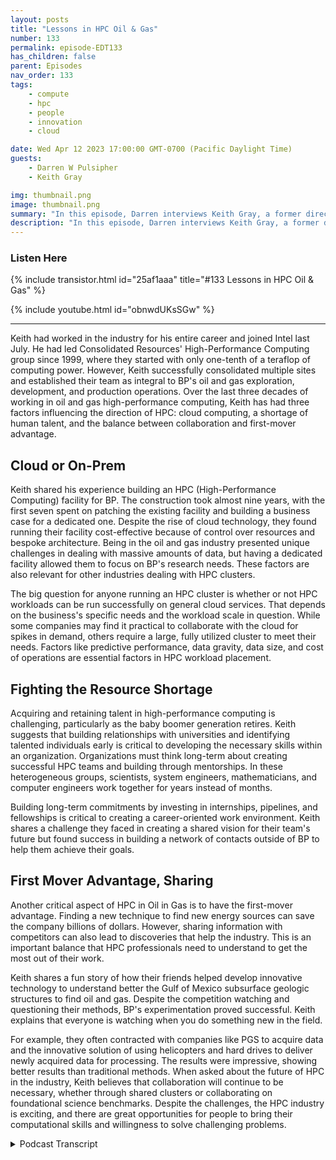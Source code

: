 ```yaml
---
layout: posts
title: "Lessons in HPC Oil & Gas"
number: 133
permalink: episode-EDT133
has_children: false
parent: Episodes
nav_order: 133
tags:
    - compute
    - hpc
    - people
    - innovation
    - cloud

date: Wed Apr 12 2023 17:00:00 GMT-0700 (Pacific Daylight Time)
guests:
    - Darren W Pulsipher
    - Keith Gray

img: thumbnail.png
image: thumbnail.png
summary: "In this episode, Darren interviews Keith Gray, a former director of high-performance computing at British Petroleum. With over 30 years of managing HPC centers, Keith gives great insight into the challenges, best practices, and the future of high-performance computing."
description: "In this episode, Darren interviews Keith Gray, a former director of high-performance computing at British Petroleum. With over 30 years of managing HPC centers, Keith gives great insight into the challenges, best practices, and the future of high-performance computing."
---
```


<div>
<h3>Listen Here</h3>
{% include transistor.html id="25af1aaa" title="#133 Lessons in HPC Oil & Gas" %}

{% include youtube.html id="obnwdUKsSGw" %}
</div>

---

Keith had worked in the industry for his entire career and joined Intel last July. He had led Consolidated Resources' High-Performance Computing group since 1999, where they started with only one-tenth of a teraflop of computing power. However, Keith successfully consolidated multiple sites and established their team as integral to BP's oil and gas exploration, development, and production operations. Over the last three decades of working in oil and gas high-performance computing, Keith has had three factors influencing the direction of HPC: cloud computing, a shortage of human talent, and the balance between collaboration and first-mover advantage.

## Cloud or On-Prem

Keith shared his experience building an HPC (High-Performance Computing) facility for BP. The construction took almost nine years, with the first seven spent on patching the existing facility and building a business case for a dedicated one. Despite the rise of cloud technology, they found running their facility cost-effective because of control over resources and bespoke architecture. Being in the oil and gas industry presented unique challenges in dealing with massive amounts of data, but having a dedicated facility allowed them to focus on BP's research needs. These factors are also relevant for other industries dealing with HPC clusters.

The big question for anyone running an HPC cluster is whether or not HPC workloads can be run successfully on general cloud services. That depends on the business's specific needs and the workload scale in question. While some companies may find it practical to collaborate with the cloud for spikes in demand, others require a large, fully utilized cluster to meet their needs.  Factors like predictive performance, data gravity, data size, and cost of operations are essential factors in HPC workload placement.

## Fighting the Resource Shortage

Acquiring and retaining talent in high-performance computing is challenging, particularly as the baby boomer generation retires. Keith suggests that building relationships with universities and identifying talented individuals early is critical to developing the necessary skills within an organization. Organizations must think long-term about creating successful HPC teams and building through mentorships. In these heterogeneous groups, scientists, system engineers, mathematicians, and computer engineers work together for years instead of months.

Building long-term commitments by investing in internships, pipelines, and fellowships is critical to creating a career-oriented work environment. Keith shares a challenge they faced in creating a shared vision for their team's future but found success in building a network of contacts outside of BP to help them achieve their goals.

## First Mover Advantage, Sharing

Another critical aspect of HPC in Oil in Gas is to have the first-mover advantage. Finding a new technique to find new energy sources can save the company billions of dollars. However, sharing information with competitors can also lead to discoveries that help the industry. This is an important balance that HPC professionals need to understand to get the most out of their work.

Keith shares a fun story of how their friends helped develop innovative technology to understand better the Gulf of Mexico subsurface geologic structures to find oil and gas. Despite the competition watching and questioning their methods, BP's experimentation proved successful. Keith explains that everyone is watching when you do something new in the field.

For example, they often contracted with companies like PGS to acquire data and the innovative solution of using helicopters and hard drives to deliver newly acquired data for processing. The results were impressive, showing better results than traditional methods. When asked about the future of HPC in the industry, Keith believes that collaboration will continue to be necessary, whether through shared clusters or collaborating on foundational science benchmarks. Despite the challenges, the HPC industry is exciting, and there are great opportunities for people to bring their computational skills and willingness to solve challenging problems.


<details>
<summary> Podcast Transcript </summary>

<p>﻿1</p>
<p>Hello, this is Darren</p>
<p>Pulsipher, chief solution,architect of public sector at Intel.</p>
<p>And welcome to Embracing</p>
<p>Digital Transformation,where we investigate effective change,leveragingpeople process and technology.</p>
<p>On today's episode, Lessonsfrom High Performance Computing in Oiland Gas with special guest Keith Gray.</p>
<p>Keith, welcome to the show.</p>
<p>Thanks, Darren.</p>
<p>A. Keith,you've just joined Intel not too long ago.</p>
<p>I mean, Intel of a short term meansyou haven't had your first sabbatical,which means seven years, whicha, but you've joined usjust in this last year, if I remember.</p>
<p>Right. Is that right?</p>
<p>That's correct. I joined last July.</p>
<p>So tell us a little bitabout your backgroundand what you're doing it, Intel.</p>
<p>Thanks.</p>
<p>So my background is geophysics.</p>
<p>I got an undergraduate degreefrom Virginia Tech and very much hopedit would help me find careeropportunities in oil and gas.</p>
<p>And I've been able to workmy whole career in oil and gas.</p>
<p>Worked really closelywith Intelfor a significant fraction of that.</p>
<p>And it was exciting to get the opportunityto joinand see the world from this side.</p>
<p>When I first came out of university.</p>
<p>I did seismic processing, quicklymoved into seismic software developmentwith Amoco.</p>
<p>I got the experience to work ina technology evaluation and deploymentteam.</p>
<p>And in 99, I was askedto lead the High Performance</p>
<p>Computing groupwith Consolidated Resourcesfrom the Amoco Tulsa Research Centerin Tulsa.</p>
<p>We moved compute from Denverand New Orleans into Houstonand started off our new journeywith BP in January of 99with 1/10 of a teraflop of compute power.</p>
<p>Wow. We had 1/10 of a Teraflopis like my phone now, right?</p>
<p>I mean, it's crazy.</p>
<p>Probably less than your phone.</p>
<p>At that point we had about 50 or 60 SGI</p>
<p>Power Challenge and Origin Systemsand we had the largest collectionof thinking machinesystemfive systems outside of the US government.</p>
<p>We were putting this all togetherin an environmentwhere oil prices have fallenby more than 75%.</p>
<p>We were consolidating a company.</p>
<p>We were gathering a group of peoplethat was considerably smallerthan what had been managing HPCin multiple sites.</p>
<p>But we were successfulputting it together.</p>
<p>We workedas an extensionof the seismic imaging research groupand supported themwhile they demonstrated the valueand became an integral partof BP's oil and gas exploration,development and production operations.</p>
<p>So what were some ofthe biggest challengesyou had with that consolidation?</p>
<p>Oh, during the consolidation,it was bringing everything together,putting it all into a facilitythat had originally been designedin the 19 in the mid 1980sto support IBM mainframes.</p>
<p>So there were facilities challenges.</p>
<p>We quickly ran out of the powerand cooling capabilities of that building.</p>
<p>I actually got to make lots of new friendsin December of 2004, when we deployedone of the first new systemsafter the merger,and we popped the main circuit breakerfor a buildingthat had over 4000 people. 000.</p>
<p>So everyone knew it was your faultthen, Keith.</p>
<p>Yes, they did.</p>
<p>Oh, so.</p>
<p>So you know, power.</p>
<p>Power, in fact, are always big concernswith HPC clusters, right?</p>
<p>Because, hey, there's a lot of powerthat goes into Iraq, right.</p>
<p>So how did you overcome, though?</p>
<p>I mean, didthey have to build a whole new facility?</p>
<p>So did you guys end up doing so?</p>
<p>I was able to define the requirements,justify a completely new facility,and then help,you know, lead the projectthrough construction and the move in.</p>
<p>So in 2004,we were able to patch that building,put in additional ups andcomputer roomair conditioners to support growth.</p>
<p>But by 2007 2008, it became clearthat something more viablewas going to be required.</p>
<p>By 2010,we'd gotten this supportto design a new building.</p>
<p>Unfortunately, in the spring of 2010,</p>
<p>BP suffered a tragedyin the Gulf of Mexico,and it was all hands on deck.</p>
<p>And so even high performance computingwas asked to participate.</p>
<p>Our team supportedcomputational fluid dynamicsto understand if you could actually lowera capping stack onto the Macondo well.</p>
<p>So our CFD analysis was valuable in thattheoretical exercise and supportedthe conclusion of that tragedy.</p>
<p>By 2011,we got support to go forward with adesign.</p>
<p>We broke ground in,</p>
<p>I think, May of 2012.</p>
<p>And finished construction and moved inby October of 2013.</p>
<p>So almost nine years.</p>
<p>So coming through that comingcircuit breaker,coming from the big whoops until theopening ceremony ofthe new building was about nine years.</p>
<p>Probably the first seven of thatwas just patching the facilitythat we had, building the business case.</p>
<p>We looked at lots of different options,co-location.</p>
<p>We looked at shared HPC capabilities.</p>
<p>We had a number of benchmarksthat we did to look at how cost effectiveour team was and what kind of capabilitieswe were delivering.</p>
<p>And through that process,we're able to justify the continued growthof the HPCand construction of a dedicated facility.</p>
<p>So that's really interestingbecause around 2011 or so,cloud technologywas really starting to just blow up.</p>
<p>I mean, it was really startingto become popular.</p>
<p>And so you got you guys did the analysisthat having your own facilityinstead of maybe runningall your HPC workloads in the cloudwas was viable.</p>
<p>Yes. Andwe have revisited that studypretty often over the last eightto 8 to 10 years.</p>
<p>Why was it so cost effective to run one?</p>
<p>So there's a number of points to that.</p>
<p>One is having a dedicated resourcemeans you have control.</p>
<p>You can focus on priority.</p>
<p>I am, yeah.</p>
<p>You'll have to decidewhether you want to keep this or cut it,but I've been arrogant enough to sayany idiot should be ableto keep up with Moore's Law.</p>
<p>But it takes somebody that is aggressiveand able todeliver new technologiesto do almost twice as good as Moore's Law.</p>
<p>And a lot of that camethrough our Real clear partnershipwith Intel that we paid attention,we worked closely.</p>
<p>We were willing to do things at scalewith Intelto test new ideas and new products.</p>
<p>So we were probably the largestcommercial installation of Intel Itaniumby 2004.</p>
<p>That gave us more than a ten X priceperformance stepcompared to proprietary UNIX systemsand small volume.</p>
<p>Interesting butchallenged processors like MIPS.</p>
<p>And then we worked closely with Intel.</p>
<p>We were a very early adopterof Nehalem technologythat gave almost a4x priceperformance bumpand balancingthe value that we could deliver to BP.</p>
<p>And we looked at that.</p>
<p>We actually stillbenefit from the flexibilitythat a bespoke architecture can deliver.</p>
<p>So wewe scale the network to fit our needs.</p>
<p>Were you able and willing to useinteresting processors?</p>
<p>We had probably the second largestcommercial installation of Knights landingwe had.</p>
<p>BP still has.</p>
<p>And one of the key clusters they have atthe momentis a cascade like AP system.</p>
<p>It's the firsttruly scaledwater cooled deployment that BP has done.</p>
<p>And when you look at the cloud,we still have a limited bandwidthto get data back and forth.</p>
<p>And sowhen you are dealing with huge datavolumes, that can be quite a challenge.</p>
<p>A typical input volume can be as much as</p>
<p>Anotherreality of working in oil and gasis that the researchers would call ustypically on a Friday afternoonand ask the operations team leadwho was responsiblefor resource allocation?</p>
<p>Hey, David, I'm about to run a job.</p>
<p>I'm going to submit itto run over the weekend.</p>
<p>It's going to create maybe two petabytesof intermediate results.</p>
<p>Where do you want me to put that?</p>
<p>They didn't ask.</p>
<p>Where is it?</p>
<p>They didn't give us six months warning.</p>
<p>They didn'tsay, Are you busy with other customers?</p>
<p>They said, I'm about to submit a job.</p>
<p>It's going to run.</p>
<p>Are you going to take care of me?</p>
<p>Yeah.</p>
<p>And it was our jobto make sure that happened.</p>
<p>So between the architecture, freedomto take on new technologies,picking architecturethat gave us great price performanceand the challenges of moving seismic data,having a bespoke facility that couldreally focus on what BP's researchneeded was valuable.</p>
<p>So do you do you think thatif I were to generalizethat outside of the oiland gas industry, other peoplethat are doing their HPC clusters?</p>
<p>Is that a common though?</p>
<p>Those those three things,are they common in otherindustries as well, where I'm dealingwith super huge amounts of data.</p>
<p>I mean, two petabytes of intermediatedata.</p>
<p>That's a lot of data.</p>
<p>And I need to be bleeding edge,not cutting as I need to be wayout there working with</p>
<p>Intel directly tolook at the latestand greatest accelerators and or CPU's.</p>
<p>Is thisis this always going to be the caseor can I start running some of these</p>
<p>HPC workloadsin the in the general cloudthat's out there?</p>
<p>What do you think?</p>
<p>I think thatit really comes down to your business.</p>
<p>For BP, we had a mixture ofa very high prioritytechnical service workand some fundamental seismicimaging researchthat had to be delivered.</p>
<p>We could keep a clusterfully utilized all the time,but when we had a high priority project,we could dedicate 100% to that work.</p>
<p>There's still no guaranteethat you may be able to ask forcoursein the cloud and get that in an hour.</p>
<p>Yeah, you're rightthat the scale that the scale that you'retalking about most people don't do.</p>
<p>I mean, when I do,</p>
<p>I do software development.</p>
<p>Still today I have fun doing itand I'll go to the cloudand I'll say, Oh, I need a thousand cores,no problem.</p>
<p>But when you start talking 350,000 cores,that's that's a that's a different story.</p>
<p>On a high performance, low latency networkaccessible to a filesystemthat can have many petabytesof storage capacityand potentially a half a terabytea second bandwidthto move data in and out.</p>
<p>Those are still interestingtechnical challenges.</p>
<p>There are other companies in the oiland gas industrywho have a different demand model.</p>
<p>There are seismic companiesthat deliver servicesto the major oil and gas companiesand they have spikes in their demandand it becomes much more practicalfor them to collaborate with the cloud.</p>
<p>Okay.</p>
<p>So there are somethere are some use cases, it sounds like,where thatwhere the cloud can be leveragedand you have to have a certain economiesof scale to be able to compete.</p>
<p>And once you reach that economy of scale,you can continue to justify growth.</p>
<p>But there areyou know, there's there'sinternal conversations about strategy.</p>
<p>There's,you know, what's the long termfuture of oil and gas?</p>
<p>Right now, it's very clear thatour industry needs to deliver cleanerfuels,do it more effectively.</p>
<p>But we're going to bepart of the energy mixfor many decades.</p>
<p>I want to talk about acquiring talentbecause this this has popped upin a couple of my podcast recentlywhen I talk to people.</p>
<p>There seems to bea gap that no one's really talking aboutas the babyboomers are starting to retire.</p>
<p>And all that knowledge,especially around high performancecomputing and in technical computing,is thereis there a huge gap that you're seeing andhow do you find thattalent and how how do youdevelop thatin your organizationso that you don't have a gap in continuityin running these HPC clustersand utilizing them effectively?</p>
<p>So the oil and gas industryhas recognized the great crew changefor more than a decade.</p>
<p>That's an interesting way to call it.</p>
<p>The great crew change.</p>
<p>That's that's the way we called it.</p>
<p>There were a significant number of peoplethat came into the industryfrom the late 1970suntil about the first oil pricecollapse in 85, 86,and at that point,oil prices droppedcheese,they'd gotten close to $50 a barrel.</p>
<p>And in the spring of 86,they were less than ten.</p>
<p>Wow. Wow.</p>
<p>So you can imaginewhen your revenues are cut by 75, 80%,what happens to thatmany companies that managed to survive?</p>
<p>They go through lots of changesand we wentthrough those timeswhere we really did not hire.</p>
<p>And then about 15 years ago,it became clearwe needed to grow capabilitiesand when you look at the skillsrequired for high performance computing orthey're still unique, they still requirebrilliant people to come in.</p>
<p>Oil and gas has to competewith the technology industryover the last 5 to 8 years.</p>
<p>We've lost a lot of people off to techthe way that our teamat BP managed to accomplish.</p>
<p>Growing our skill sets was by makingreally key friendshipsat a number of universities,identifying people early,bringing people in for oneor two internships,looking for peoplethat not only had the driveand skills,but they had the right cultural fit.</p>
<p>So our team jobwas to sit next to the seismicimaging reservoir simulation researchersand have an applied mathematician,a computer scientist,a geophysicist that love to do softwaredevelopment, sitting next to a researcherwho understood the mathematicsand the domain science and haveone domain specialistand one computing specialist delivermore than three timesthe work of that individual by themselves.</p>
<p>That's very rare to find and doesform these teams.</p>
<p>That must have been very difficultand continues.</p>
<p>It continues.</p>
<p>The only way that you accomplishthis is by a long term commitment,continuing to bring in internships,thinking about your pipelineat five, six, seven years,identifying students, funding fellowshipsand and and that's a very different modelthan most high tech.</p>
<p>I mean, most high tech.</p>
<p>It's like bring you in two or three years,burn you out and then throw your way.</p>
<p>Now, this is so this is like a career.</p>
<p>When you get in, you're there, right?</p>
<p>If you get in and you are ableto recognizehow you can make a contribution,then you create a role for yourself.</p>
<p>That is so valuablethat you're going to be neededfor a very long time.</p>
<p>Are there any other challengesthat you ran intothat you overcameor that maybe you ran intoand you went, Oh,</p>
<p>I botched that completely.</p>
<p>Anything that you can give other peopleadvice on how to how to really createthese a service oriented organizations.</p>
<p>So I think one of thechallenges ishow do you create a shared visionfor where you want to be in 3 to 5 years?</p>
<p>It's hard to get much past that, butmaking friendsoutside of BP and talking to peopleand building a network of contactswas really valuable for our success.</p>
<p>Why is that?</p>
<p>I mean, aren't aren't those contactssometimes competitors sometime is, yes.</p>
<p>But most of the workthat's being done in high performancecomputing in oiland gas companies isit's clearly not a commodity,but it isand it's something that we all understandwe've got to go deliverand there's not a ton of secrets.</p>
<p>Gotcha.</p>
<p>Even in the seismic imaging research, it'shard to keep a secretfor more than a year or two or three.</p>
<p>BP Strategy for Intellectual Propertywas to either firstdeliver for BP's most critical assetsand then share itso that it becomes more widely available.</p>
<p>Raised the tide for everyone.</p>
<p>For everyone to have have vendorsthat can deliverthe more commodity work.</p>
<p>And then as you rise is the tide rises.</p>
<p>You stay focusedon the most important work.</p>
<p>Win the one fun storyin 2000 to 2003.</p>
<p>Two of my best friendscame up with an idea.</p>
<p>They recognized thatthe geologic structuresin the Gulf of Mexicothat we truly cared aboutwere obscured by salt structuresabove them.</p>
<p>And the way of understandingthe subsurface was by putting energyinto the earth,having it propagate,and then putting the set of receivers.</p>
<p>Think of it as an antennaand then capturing that energywhen it comes back to the surface.</p>
<p>And so my friendsrealized that much of the energywe were propagating in the earthwasn't coming back to the antennathat we were pulling behind the boats.</p>
<p>So with these, these friendscame up with two different solutions.</p>
<p>One was insteadof pulling a small number ofcableswith receivers behind a single boat,let's put multiple boats out thereand let's take the energy source outfrom directlyin front of that string of receiversand put it further awayso that we can plan theright path of the energy and understandwe want the antennawhere the energy comes back to the surfacebecause we want to illuminatethe areas that have oil and gas.</p>
<p>And so in 2004, we went offand did two different experiments.</p>
<p>One with this new technology called</p>
<p>Wired as a toad streamer.</p>
<p>The otherwhere we contracted with the company,taught them how to buildlittle computersthat were placed on the seabed.</p>
<p>And the first experimentwe did was in between fourand 6000 feet of waterin the Gulf of Mexico.</p>
<p>So we did these two experiments.</p>
<p>The interesting thing, though, was duringthese experiments, our competitorswere flying helicopters over the Gulf,watching what we were doing.</p>
<p>Of course, instead of having one boatwith one set of air gunsand one set of receiver strings,we had multiple boatsand air guns on differentdifferent boats spread out more widely.</p>
<p>And so the first time we didit, people were wonderingwhether we were crazy or brilliant.</p>
<p>The second time that we did it,they realized BP's not offdoing an experiment the second time.</p>
<p>If it didn't succeed, the first.</p>
<p>The first. Yeah, yeah, yeah.</p>
<p>So everybody reallyhad enough intuitionor what was going on to think about what?</p>
<p>What's happening.</p>
<p>So at that point, keeping a secretis challenging.</p>
<p>You've already contracted with a companylike PGS to acquire the data,so they're telling their friends,your guys, you're talking.</p>
<p>So we published that information andyou know, the challenge of delivering thatcomputation personallyand operationally was interesting.</p>
<p>We sent helicopters out to the boatsonce a week to do crew changesand we would bring hard drivesfull of the newly acquired seismic data,put it on to a hotshot truck driverto Houston.</p>
<p>One of the people in our teamwould pick it up from the driveron Saturday morning, loadit in, we'd be processing and by Mondayor Tuesday, people who were standingin front of their workstationswanting to look at the image.</p>
<p>And before we before we were halfwayfinished, this $50 million experimentwas delivering better resultsthan the traditional methodof requiring seismic that we'd employ for,you know, easily the previous two decades.</p>
<p>That's it. That's incredible.</p>
<p>Alwayswe're going to call a helicopter network.</p>
<p>It was a helicopter network.</p>
<p>That is incredible.</p>
<p>It was what was the bandwidth?</p>
<p>Latency was really low, but the bandwidthwas probably pretty high, Right?</p>
<p>The bandwidth is huge.</p>
<p>The running timeis that the bandwidth of a 50 foot,is just almost infinite.</p>
<p>Yeah, that's that's incredible.</p>
<p>Well, Keith,this has been wonderful talking today.</p>
<p>Where where do you see</p>
<p>HPC going in the futurestill?</p>
<p>Do you still see ushaving our own clusters?</p>
<p>Do you see one massive cluster run by,you know, BPthat everyone can use in their lives?</p>
<p>Where do you see things going?</p>
<p>So that's that'skind of an interesting broad question.</p>
<p>I think thatas our industry goes forward,we'll have to continue to collaborate.</p>
<p>Whether we ever get to a place wherewe collaborateon a huge shared HPC clusteror if we just collaborateon some of the foundational sciencebenchmarks,some of the data handling routinesthat really don't createsignificant volume.</p>
<p>We're definitely collaboratingon developing people.</p>
<p>Intel is fundinga project at the University of Texas</p>
<p>Advanced Computing Centerto do benchmarking for seismic algorithmshigher students that are mentoredby the tech staff and by industry expertsto help growthe talent we're going to need.</p>
<p>So we'll we'll find ways to collaborate.</p>
<p>We'll find ways to compete.</p>
<p>The challenge is still out there for ustoday.</p>
<p>If we had a computerthat was 100 times larger,we would find a way to use that very,very quickly.</p>
<p>We have ideason increasing the resolutionby a factor of twothat require almost 20 x more compute.</p>
<p>We have ideas on using more of the physicsand taking awaysome of the simplifying assumptions thatmade 30 or 40 x more compute.</p>
<p>It's still a fun business.</p>
<p>Yeah, it sounds like, Well, hey, Keith,this has been wonderful.</p>
<p>Thank you for your great insightinto the industry,specifically around oil and gas.</p>
<p>Any last words for our listeners today?</p>
<p>No, I think this is still an exciting timewhen people think about comingto work in oil and gas,bringing mathematics,computational skills, awillingness to collaborate,a capabilityof being driven to solve challengingproblems is going to be a recipefor having a brilliant,interesting career.</p>
<p>Hey, I agree.</p>
<p>This is awesome.</p>
<p>Thanks a lot, Keith. And until next time.</p>
<p>Thank you, dear.</p>
<p>Thank you for listeningto Embracing Digital Transformation today.</p>
<p>If you enjoyed our podcast,give it five stars on your favoritepodcasting site or YouTube channel.</p>
<p>You can find out more informationabout embracing digital transformationand embracingdigital.org.</p>
<p>Until nexttime, go out and do something wonderful.</p>

</details>
